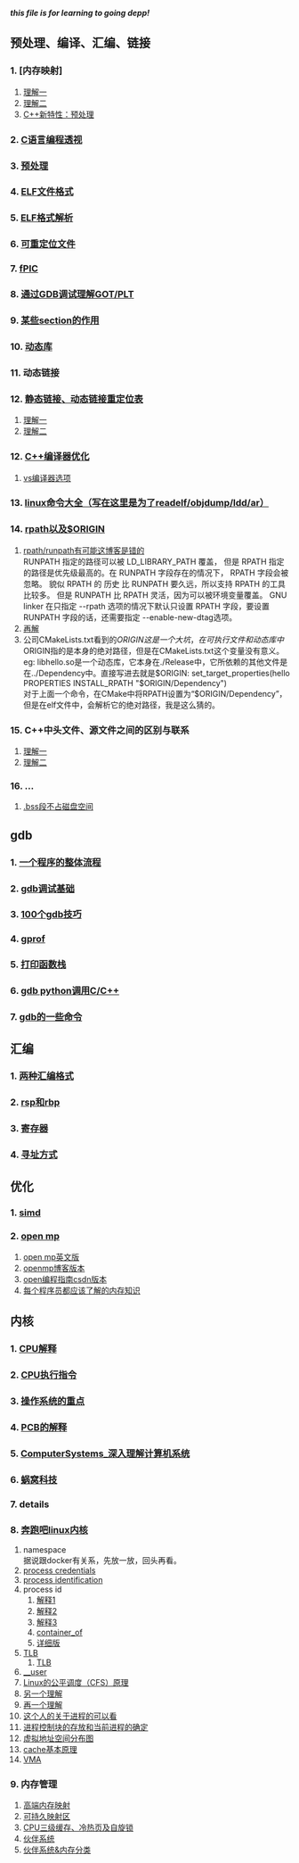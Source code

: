 ___this file is for learning to going depp!___    


##  预处理、编译、汇编、链接    
###  1.  [内存映射]   
1.  [理解一](https://www.bookstack.cn/read/think-os-zh/ch3.md)   
2.  [理解二](https://blog.csdn.net/williamgavin/article/details/83240402)    
3.  [C++新特性：预处理](https://www.cnblogs.com/sjjg/p/10556015.html)     
###  2.  [C语言编程透视](https://www.bookstack.cn/read/open-c-book/zh-chapters-02-chapter2.markdown#toc\_27212\_14734\_2)
###  3.  [预处理](./程序怎么运行的/README.md)    
###  4.  [ELF文件格式](https://luomuxiaoxiao.com/?p=139)   
###  5.  [ELF格式解析](https://paper.seebug.org/papers/Archive/refs/elf/Understanding_ELF.pdf)    
###  6.  [可重定位文件](http://liujunming.top/2016/07/19/%E8%AE%A1%E7%AE%97%E6%9C%BA%E7%B3%BB%E7%BB%9F%E4%B8%AD%E7%9A%84%E9%93%BE%E6%8E%A5%EF%BC%88%E4%B8%80%EF%BC%89/)   
###  7.  [fPIC](https://www.cnblogs.com/cswuyg/p/3830703.html)    
###  8.  [通过GDB调试理解GOT/PLT](http://rickgray.me/2015/08/07/use-gdb-to-study-got-and-plt/)    
###  9.  [某些section的作用](https://www.cnblogs.com/arnoldlu/p/7136701.html)  
###  10.   [动态库](./Linux下的动态连接库及其实现机制修订版.rtf)    
###  11.  动态链接   
###  12.  [静态链接、动态链接重定位表](https://www.cnblogs.com/gradyblog/p/8964073.html)      
1.  [理解一](https://www.jianshu.com/p/5deed1bf82b4)   
2.  [理解二](https://github.com/tinyclub/open-c-book/blob/master/zh/chapters/02-chapter4.markdown)     
###  12.  [C++编译器优化](https://www.agner.org/optimize/#manuals)   
1.  [vs编译器选项](https://www.cnblogs.com/csdreamer/articles/3094029.html)   
###  13.  [linux命令大全（写在这里是为了readelf/objdump/ldd/ar）](https://man.linuxde.net/)     
###  14.  [rpath以及$ORIGIN](https://www.jianshu.com/p/505a32ccdc91)    
1.  [rpath/runpath有可能这博客是错的](https://blog.csdn.net/dbzhang800/article/details/6918413)   
    RUNPATH 指定的路径可以被 LD_LIBRARY_PATH 覆盖， 但是 RPATH 指定的路径是优先级最高的。在 RUNPATH 字段存在的情况下， RPATH 字段会被忽略。
    貌似 RPATH 的 历史 比 RUNPATH 要久远，所以支持 RPATH 的工具比较多。 但是 RUNPATH 比 RPATH 灵活，因为可以被环境变量覆盖。
    GNU linker 在只指定 --rpath 选项的情况下默认只设置 RPATH 字段，要设置 RUNPATH 字段的话，还需要指定 --enable-new-dtag选项。   
2.  [再解](http://blog.airobot.org/2017/05/04/linux%E5%8A%A8%E6%80%81%E9%93%BE%E6%8E%A5%E5%BA%93%E6%90%9C%E7%B4%A2%E7%9B%AE%E5%BD%95%E8%A7%84%E5%88%99/)    
3.  公司CMakeLists.txt看到的$ORIGIN   
    这是一个大坑，在可执行文件和动态库中$ORIGIN指的是本身的绝对路径，但是在CMakeLists.txt这个变量没有意义。  
    eg: libhello.so是一个动态库，它本身在./Release中，它所依赖的其他文件是在../Dependency中。直接写进去就是$ORIGIN:   
    set_target_properties(hello PROPERTIES INSTALL_RPATH "$ORIGIN/Dependency")   
    对于上面一个命令，在CMake中将RPATH设置为“$ORIGIN/Dependency”，但是在elf文件中，会解析它的绝对路径，我是这么猜的。   
###  15.  C++中头文件、源文件之间的区别与联系        
1.  [理解一](:https://my.oschina.net/fergus/blog/123484)    
2.  [理解二](https://cloud.tencent.com/developer/article/1177251)     

###  16. ...    
1.  [.bss段不占磁盘空间](https://www.maixj.net/ict/bss-23766)     

##  gdb    
###  1.  [一个程序的整体流程](https://www.nosuchfield.com/2018/11/23/Program-compilation-linking-loading-and-running/)   
###  2.  [gdb调试基础](https://wiki.ubuntu.org.cn/%E7%94%A8GDB%E8%B0%83%E8%AF%95%E7%A8%8B%E5%BA%8F)   
###  3.  [100个gdb技巧](https://www.kancloud.cn/itfanr/i-100-gdb-tips/81888)   
###  4.  [gprof](https://www.cnblogs.com/feisky/archive/2010/03/09/1681997.html)   
###  5.  [打印函数栈](https://ivanzz1001.github.io/records/post/cplusplus/2018/11/08/cpluscplus-gdbusage_part4)
###  6.  [gdb python调用C/C++](https://meteorix.github.io/2019/04/30/pytorch-coredump/)     
###  7.  [gdb的一些命令](https://deepzz.com/post/gdb-debug.html)        

##  汇编   
###  1.  [两种汇编格式](https://www.ibm.com/developerworks/cn/linux/l-assembly/index.html)   
###  2.  [rsp和rbp](https://zhuanlan.zhihu.com/p/27339191)   
###  3.  [寄存器](https://www.jianshu.com/p/57128e477efb)   
###  4.  [寻址方式](https://www.hadoop1024.com/2018/12/16/assembly-language-chapter03/)   

##  优化
###  1.  [simd](https://zhuanlan.zhihu.com/p/55327037)   
###  2.  [open mp](https://blog.csdn.net/ArrowYL/article/details/81094837)  
1.  [open mp英文版](https://bisqwit.iki.fi/story/howto/openmp/)   
2.  [openmp博客版本](http://www.uml.org.cn/c%2B%2B/201810291.asp) 
3.  [open编程指南csdn版本](https://blog.csdn.net/drzhouweiming/article/details/4093624)   
4.  [每个程序员都应该了解的内存知识](https://www.cnblogs.com/blockcipher/p/3251117.html)    


##  内核      
###  1.  [CPU解释](https://www.cnblogs.com/kimsimple/p/7787018.html)      
###  2.  [CPU执行指令](https://www.cnblogs.com/dream-to-pku/p/11601264.html)   
###  3.  [操作系统的重点](https://www.ahaknow.com/pkucs-operating-system-overview/#jin_cheng_xian_cheng_mo_xing)  
###  4.  [PCB的解释](https://zhuanlan.zhihu.com/p/32341542)  
###  5.  [ComputerSystems_深入理解计算机系统](./MDs/ComputerSystems_深入理解计算机系统.md)   
###  6.  [蜗窝科技](http://www.wowotech.net/)   
###  7.  details   
###  8.  [奔跑吧linux内核](./奔跑吧linux内核.md)    
1.  namespace   
    据说跟docker有关系，先放一放，回头再看。    
2.  [process credentials](http://www.wowotech.net/process_management/19.html)   
3.  [process identification](http://www.wowotech.net/process_management/process_identification.html)  
4.  process id    
    1.  [解释1](http://www.wowotech.net/process_management/pid.html)    
    2.  [解释2](https://www.cnblogs.com/hazir/p/linux_kernel_pid.html)    
    3.  [解释3](https://vvl.me/2018/09/linux-task-relationship/)    
    4.  [container_of](https://lp007819.wordpress.com/2010/09/19/container_of-%E5%AE%8F%E5%88%86%E6%9E%90/)   
    5.  [详细版](https://www.shuzhiduo.com/A/E35pnPrEzv/)   
5.  [TLB](https://blog.csdn.net/hnwyllmm/article/details/77051135)    
    1.  [TLB](https://www.cnblogs.com/bhlsheji/p/5042606.html)        
6.  [__user](https://blog.csdn.net/q345852047/article/details/7710818)    
7. [Linux的公平调度（CFS）原理](https://www.jianshu.com/p/673c9e4817a8)   
  1.  [另一个理解](https://blog.csdn.net/XD_hebuters/article/details/79623130)    
  2.  [再一个理解](https://chasinglulu.github.io/categories/task-management-and-process-scheduling/)    
8.  [这个人的关于进程的可以看](https://www.cnblogs.com/linhaostudy/category/1073650.html)   
9.  [进程控制块的存放和当前进程的确定](https://www.cnblogs.com/ancient/p/3210658.html)    
10.  [虚拟地址空间分布图](https://blog.csdn.net/qq_21842557/article/details/50777199)     
11.  [cache基本原理](https://zhuanlan.zhihu.com/p/102293437?utm_source=wechat_session&utm_medium=social&utm_oi=1139653771880796160)     
12. [VMA](http://abcdxyzk.github.io/blog/2015/09/09/kernel-mm-vm_area/)     
###  9.  内存管理       
1.  [高端内存映射](https://blog.csdn.net/gatieme/article/details/52705142)      
2.  [可持久映射区](https://biscuitos.github.io/blog/MMU-Linux4x-PKMAP/)   
3.  [CPU三级缓存、冷热页及自旋锁](https://blog.csdn.net/XD_hebuters/article/details/79521350)   
4.  [伙伴系统](https://glemontree.github.io/2017/10/23/%5BLinux%5D%20Linux%E4%B8%AD%E7%9A%84%E4%BC%99%E4%BC%B4%E7%B3%BB%E7%BB%9F%E5%92%8Cslab%E6%9C%BA%E5%88%B6/)   
5.  [伙伴系统&内存分类](https://blog.csdn.net/farmwang/article/details/66975199)      

